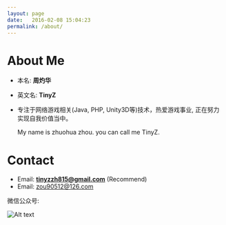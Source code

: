```yaml
---
layout: page
date:   2016-02-08 15:04:23
permalink: /about/
---
```


# **About Me**
 * 本名: **周灼华**
 * 英文名: **TinyZ**
 * 专注于网络游戏相关(Java, PHP, Unity3D等)技术，热爱游戏事业, 正在努力实现自我价值当中。

    My name is zhuohua zhou. you can call me TinyZ.

# **Contact**
 * Email: **tinyzzh815@gmail.com** (Recommend)
 * Email: zou90512@126.com

微信公众号:

![Alt text]({{site.baseurl}}images/weixin.jpg)

